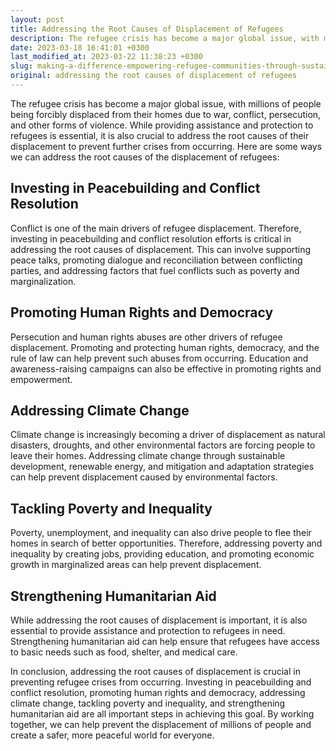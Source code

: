 ```yaml
---
layout: post
title: Addressing the Root Causes of Displacement of Refugees
description: The refugee crisis has become a major global issue, with millions of people being forcibly displaced from their homes due to war, conflict, persecution, and other forms of violence. While providing assistance and protection to refugees is essential, it is also crucial to address the root causes of their displacement to prevent further crises from occurring. 
date: 2023-03-18 16:41:01 +0300
last_modified_at: 2023-03-22 11:38:23 +0300
slug: making-a-difference-empowering-refugee-communities-through-sustainable-solutions
original: addressing the root causes of displacement of refugees
---
```

The refugee crisis has become a major global issue, with millions of people being forcibly displaced from their homes due to war, conflict, persecution, and other forms of violence. While providing assistance and protection to refugees is essential, it is also crucial to address the root causes of their displacement to prevent further crises from occurring. Here are some ways we can address the root causes of the displacement of refugees:

## Investing in Peacebuilding and Conflict Resolution

Conflict is one of the main drivers of refugee displacement. Therefore, investing in peacebuilding and conflict resolution efforts is critical in addressing the root causes of displacement. This can involve supporting peace talks, promoting dialogue and reconciliation between conflicting parties, and addressing factors that fuel conflicts such as poverty and marginalization.

## Promoting Human Rights and Democracy

Persecution and human rights abuses are other drivers of refugee displacement. Promoting and protecting human rights, democracy, and the rule of law can help prevent such abuses from occurring. Education and awareness-raising campaigns can also be effective in promoting rights and empowerment.

## Addressing Climate Change

Climate change is increasingly becoming a driver of displacement as natural disasters, droughts, and other environmental factors are forcing people to leave their homes. Addressing climate change through sustainable development, renewable energy, and mitigation and adaptation strategies can help prevent displacement caused by environmental factors.

## Tackling Poverty and Inequality

Poverty, unemployment, and inequality can also drive people to flee their homes in search of better opportunities. Therefore, addressing poverty and inequality by creating jobs, providing education, and promoting economic growth in marginalized areas can help prevent displacement.

## Strengthening Humanitarian Aid

While addressing the root causes of displacement is important, it is also essential to provide assistance and protection to refugees in need. Strengthening humanitarian aid can help ensure that refugees have access to basic needs such as food, shelter, and medical care.

In conclusion, addressing the root causes of displacement is crucial in preventing refugee crises from occurring. Investing in peacebuilding and conflict resolution, promoting human rights and democracy, addressing climate change, tackling poverty and inequality, and strengthening humanitarian aid are all important steps in achieving this goal. By working together, we can help prevent the displacement of millions of people and create a safer, more peaceful world for everyone.